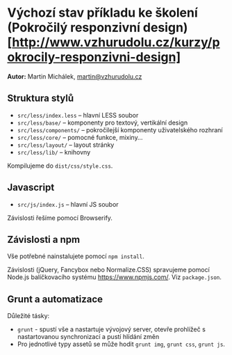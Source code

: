 # Výchozí stav příkladu ke školení (Pokročilý responzivní design)[http://www.vzhurudolu.cz/kurzy/pokrocily-responzivni-design]

**Autor:** Martin Michálek, martin@vzhurudolu.cz

## Struktura stylů

* `src/less/index.less` – hlavní LESS soubor
* `src/less/base/` – komponenty pro textový, vertikální design
* `src/less/components/` – pokročilejší komponenty uživatelského rozhraní
* `src/less/core/` – pomocné funkce, mixiny…
* `src/less/layout/` – layout stránky
* `src/less/lib/` – knihovny

Kompilujeme do `dist/css/style.css`.


## Javascript

* `src/js/index.js` – hlavní JS soubor

Závislosti řešíme pomocí Browserify.

## Závislosti a npm

Vše potřebné nainstalujete pomocí `npm install`.

Závislosti (jQuery, Fancybox nebo Normalize.CSS) spravujeme pomocí Node.js balíčkovacího systému https://www.npmjs.com/. Viz `package.json`.


## Grunt a automatizace

Důležité tásky:

* `grunt` - spustí vše a nastartuje vývojový server, otevře prohlížeč s nastartovanou synchronizací a pustí hlídání změn
* Pro jednotlivé typy assetů se může hodit `grunt img`, `grunt css`, `grunt js`.











